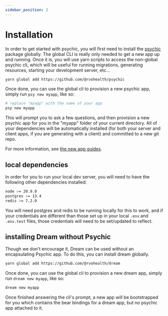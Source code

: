 ```yaml
---
sidebar_position: 2
---
```


# Installation

In order to get started with psychic, you will first need to install the [psychic](https://github.com/rvohealth/psychic") package globally. The global CLI is really only needed to get a new app up and running. Once it is, you will use yarn scripts to access the non-global psychic cli, which will be useful for running migrations, generating resources, starting your development server, etc...

```bash
yarn global add https://github.com/@rvohealth/psychic
```

Once done, you can use the global cli to provision a new psychic app, simply run `psy new myapp`, like so:

```bash
# replace "myapp" with the name of your app
psy new myapp
```

This will prompt you to ask a few questions, and then provision a new psychic app for you in the "myapp" folder of your current directory. All of your dependencies will be automatically installed (for both your server and client apps, if you are generating with a client) and committed to a new git repo.

For more information, see [the new app guides](/docs/getting-started/new-app).

## local dependencies

In order for you to run your local dev server, you will need to have the following other dependencies installed:

```bash
node >= 20.9.0
postgres >= 13.4
redis >= 7.2.0
```

You will need postgres and redis to be running locally for this to work, and if your credentials are different than those set up in your local `.env` and `.env.test` files, those credentials will need to be set/updated to reflect.

## installing Dream without Psychic

Though we don't encourage it, Dream can be used without an encapsulating Psychic app. To do this, you can install dream globally.

```bash
yarn global add https://github.com/@rvohealth/dream
```

Once done, you can use the global cli to provision a new dream app, simply run `dream new myapp`, like so:

```bash
dream new myapp
```

Once finished answering the cli's prompt, a new app will be bootstrapped for you which contains the bear bindings for a dream app, but no psychic app attached to it.

